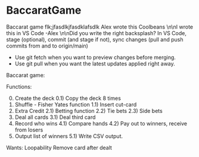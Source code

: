 # BaccaratGame
 Baccarat game
flk;jfasdlkjfasdklafsdlk
Alex wrote this
Coolbeans
\n\nI wrote this in VS Code -Alex
\n\nDid you write the right backsplash?
In VS Code, stage (optional), commit (and stage if not), sync changes (pull and push commits from and to origin/main)


- Use git fetch when you want to preview changes before merging.
- Use git pull when you want the latest updates applied right away.


Baccarat game:

Functions:

0) Create the deck
0.1) Copy the deck 8 times
1) Shuffle - Fisher Yates function
1.1) Insert cut-card
2) Extra Credit 
2.1) Betting function 
2.2) Tie bets
2.3) Side bets
3) Deal all cards
3.1) Deal third card
4) Record who wins
4.1) Compare hands
4.2) Pay out to winners, receive from losers
5) Output list of winners
5.1) Write CSV output.

Wants:
Loopability
Remove card after dealt
